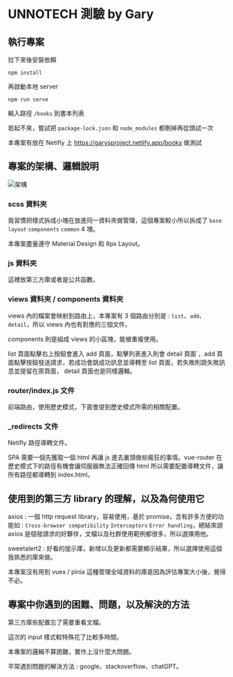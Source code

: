 # UNNOTECH 測驗 by Gary

## 執行專案

拉下來後安裝依賴

```
npm install
```

再啟動本地 server

```
npm run serve
```

輸入路徑 `/books` 到書本列表

若起不來，嘗試把 `package-lock.json` 和 `node_modules` 都刪掉再從頭試一次

本專案有放在 Netifly 上 https://garysproject.netlify.app/books 做測試


## 專案的架構、邏輯說明

![架構](https://github.com/yellow90249/interview-test/assets/42512704/81d584d3-4d07-49f6-a008-e8ec60b33d75)


### scss 資料夾

我習慣把樣式拆成小塊在放進同一資料夾做管理，這個專案較小所以拆成了 `base` `layout` `components` `common` 4 塊。

本專案盡量遵守 Material Design 和 8px Layout。

### js 資料夾

這裡放第三方庫或者是公共函數。

### views 資料夾 / components 資料夾

views 內的檔案會映射到路由上，本專案有 3 個路由分別是 : `list`、`add`、`detail`，所以 views 內也有對應的三個文件。

components 則是組成 views 的小區塊，能被重複使用。

list 頁面點擊右上按鈕會進入 add 頁面，點擊列表進入則會 detail 頁面`，add 頁面點擊按鈕發送請求，若成功會跳成功訊息並導轉至 list 頁面，若失敗則跳失敗訊息並提留在原頁面， detail 頁面也是同樣邏輯。

### router/index.js 文件

前端路由，使用歷史模式，下面會提到歷史模式所需的相關配置。

### _redirects 文件

Netifly 路徑導轉文件。

SPA 需要一個先獲取一個 html 再讓 js 進去裏頭做些瘋狂的事情。vue-router 在歷史模式下的路徑有機會讓伺服器無法正確回傳 html 所以需要配置導轉文件，讓所有路徑都導轉到 index.html。

## 使用到的第三方 library 的理解，以及為何使用它

axios : 一個 http request library，容易使用，基於 promise，含有許多方便的功能如 : `Cross-browser compatibility` `Interceptors` `Error handling`，總結來說 axios 是個發請求的好夥伴，文檔以及社群使用範例都很多，所以選擇用他。

sweetalert2 : 好看的提示庫，新增以及更新都需要顯示結果，所以選擇使用這個我熟悉的庫來做。

本專案沒有用到 vuex / pinia 這種管理全域資料的庫是因為評估專案大小後，覺得不必。

## 專案中你遇到的困難、問題，以及解決的方法

第三方庫些配置忘了需要重看文檔。

這次的 input 樣式較特殊花了比較多時間。

本專案的邏輯不算困難，實作上沒什麼大問題。

平常遇到問題的解決方法 : google、stackoverflow、chatGPT。
